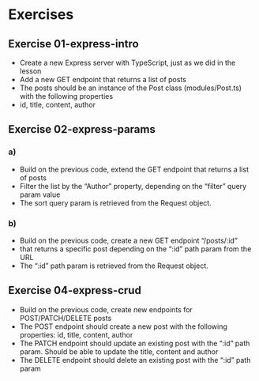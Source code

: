 # Exercises

## Exercise 01-express-intro
- Create a new Express server with TypeScript, just as we did in the lesson
- Add a new GET endpoint that returns a list of posts
- The posts should be an instance of the Post class (modules/Post.ts) with the following properties
- id, title, content, author


## Exercise 02-express-params
### a)
- Build on the previous code, extend the GET endpoint that returns a list of posts
- Filter the list by the “Author” property, depending on  the “filter” query param value
- The sort query param is retrieved from the Request object.


### b)
- Build on the previous code, create a new GET endpoint “/posts/:id” 
- that returns a specific post depending on the “:id” path param from the URL 
- The “:id” path param is retrieved from the Request object.


## Exercise 04-express-crud
- Build on the previous code, create new endpoints for POST/PATCH/DELETE posts 
- The POST endpoint should create a new post with the following properties: id, title, content, author
- The PATCH endpoint should update an existing post with the “:id” path param. Should be able to update the title, content and author
- The DELETE endpoint should delete an existing post with the “:id” path param
